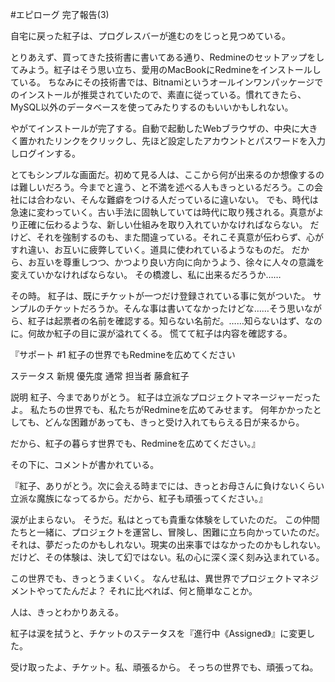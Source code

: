 #エピローグ 完了報告(3)

自宅に戻った紅子は、プログレスバーが進むのをじっと見つめている。

とりあえず、買ってきた技術書に書いてある通り、Redmineのセットアップをしてみよう。紅子はそう思い立ち、愛用のMacBookにRedmineをインストールしている。
ちなみにその技術書では、Bitnamiというオールインワンパッケージでのインストールが推奨されていたので、素直に従っている。慣れてきたら、MySQL以外のデータベースを使ってみたりするのもいいかもしれない。

やがてインストールが完了する。自動で起動したWebブラウザの、中央に大きく置かれたリンクをクリックし、先ほど設定したアカウントとパスワードを入力しログインする。

とてもシンプルな画面だ。初めて見る人は、ここから何が出来るのか想像するのは難しいだろう。今までと違う、と不満を述べる人もきっといるだろう。この会社には合わない、そんな難癖をつける人だっているに違いない。
でも、時代は急速に変わっていく。古い手法に固執していては時代に取り残される。真意がより正確に伝わるような、新しい仕組みを取り入れていかなければならない。
だけど、それを強制するのも、また間違っている。それこそ真意が伝わらず、心がすれ違い、お互いに疲弊していく。道具に使われているようなものだ。
だから、お互いを尊重しつつ、かつより良い方向に向かうよう、徐々に人々の意識を変えていかなければならない。
その橋渡し、私に出来るだろうか……

その時。
紅子は、既にチケットが一つだけ登録されている事に気がついた。
サンプルのチケットだろうか。そんな事は書いてなかったけどな……そう思いながら、紅子は起票者の名前を確認する。知らない名前だ。……知らないはず、なのに。何故か紅子の目に涙が溢れてくる。
慌てて紅子は内容を確認する。

『サポート #1
紅子の世界でもRedmineを広めてください

ステータス 新規
優先度 通常
担当者 藤倉紅子

説明
紅子、今までありがとう。
紅子は立派なプロジェクトマネージャーだったよ。
私たちの世界でも、私たちがRedmineを広めてみせます。
何年かかったとしても、どんな困難があっても、きっと受け入れてもらえる日が来るから。

だから、紅子の暮らす世界でも、Redmineを広めてください。』

その下に、コメントが書かれている。

『紅子、ありがとう。次に会える時までには、きっとお母さんに負けないくらい立派な魔族になってるから。だから、紅子も頑張ってください。』

涙が止まらない。
そうだ。私はとっても貴重な体験をしていたのだ。
この仲間たちと一緒に、プロジェクトを運営し、冒険し、困難に立ち向かっていたのだ。
それは、夢だったのかもしれない。現実の出来事ではなかったのかもしれない。
だけど、その体験は、決して幻ではない。私の心に深く深く刻み込まれている。

この世界でも、きっとうまくいく。
なんせ私は、異世界でプロジェクトマネジメントやってたんだよ？
それに比べれば、何と簡単なことか。

人は、きっとわかりあえる。

紅子は涙を拭うと、チケットのステータスを『進行中《Assigned》』に変更した。

受け取ったよ、チケット。私、頑張るから。
そっちの世界でも、頑張ってね。